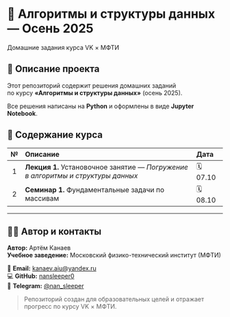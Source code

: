 # 🧠 Алгоритмы и структуры данных — Осень 2025  
Домашние задания курса VK × МФТИ

## 📘 Описание проекта

Этот репозиторий содержит решения домашних заданий  
по курсу **«Алгоритмы и структуры данных»** (осень 2025).  

Все решения написаны на **Python** и оформлены в виде **Jupyter Notebook**.

## 🧮 Содержание курса

| № | Описание | Дата |
|:-:|:-------|:----------|
| 1 | **Лекция 1.** Установочное занятие — *Погружение в алгоритмы и структуры данных* | 🗓 07.10 |
| 2 | **Семинар 1.** Фундаментальные задачи по массивам | 🗓 08.10 |

---

## 👨‍💻 Автор и контакты

**Автор:** Артём Канаев  
**Учебное заведение:** Московский физико-технический институт (МФТИ)  

📧 **Email:** [kanaev.aiu@yandex.ru](mailto:kanaev.aiu@yandex.ru)  
💻 **GitHub:** [nansleeper0](https://github.com/nansleeper0)  
📘 **Telegram:** [@nan_sleeper](https://t.me/nansleeper)

> Репозиторий создан для образовательных целей и отражает прогресс по курсу VK × МФТИ.


